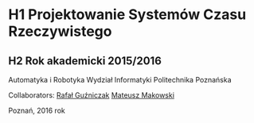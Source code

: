 # H1 Projektowanie Systemów Czasu Rzeczywistego

## H2 Rok akademicki 2015/2016

Automatyka i Robotyka
Wydział Informatyki
Politechnika Poznańska

Collaborators:
[Rafał Guźniczak](https://github.com/deemr)
[Mateusz Makowski](https://github.com/makowskimateusz)

Poznań, 2016 rok
